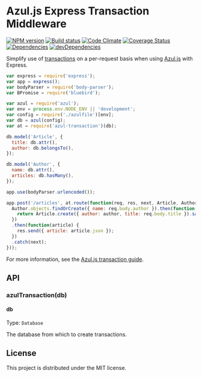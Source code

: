 # Azul.js Express Transaction Middleware

[![NPM version][npm-image]][npm-url] [![Build status][travis-image]][travis-url] [![Code Climate][codeclimate-image]][codeclimate-url] [![Coverage Status][coverage-image]][coverage-url] [![Dependencies][david-image]][david-url] [![devDependencies][david-dev-image]][david-dev-url]

Simplify use of [transactions][azul-transactions] on a per-request basis when
using [Azul.js][azul] with Express.

```js
var express = require('express');
var app = express();
var bodyParser = require('body-parser');
var BPromise = require('bluebird');

var azul = require('azul');
var env = process.env.NODE_ENV || 'development';
var config = require('./azulfile')[env];
var db = azul(config);
var at = require('azul-transaction')(db);

db.model('Article', {
  title: db.attr(),
  author: db.belongsTo(),
});

db.model('Author', {
  name: db.attr(),
  articles: db.hasMany(),
});

app.use(bodyParser.urlencoded());

app.post('/articles', at.route(function(req, res, next, Article, Author) {
  Author.objects.findOrCreate({ name: req.body.author }).then(function(author) {
    return Article.create({ author: author, title: req.body.title }).save();
  })
  .then(function(article) {
    res.send({ article: article.json });
  })
  .catch(next);
}));
```

For more information, see the [Azul.js transaction guide][azul-transactions].

## API

### azulTransaction(db)

#### db

Type: `Database`

The database from which to create transactions.


## License

This project is distributed under the MIT license.

[azul]: http://www.azuljs.com/
[azul-transactions]: http://www.azuljs.com/guides/transactions/

[travis-image]: http://img.shields.io/travis/wbyoung/azul-transaction.svg?style=flat
[travis-url]: http://travis-ci.org/wbyoung/azul-transaction
[npm-image]: http://img.shields.io/npm/v/azul-transaction.svg?style=flat
[npm-url]: https://npmjs.org/package/azul-transaction
[codeclimate-image]: http://img.shields.io/codeclimate/github/wbyoung/azul-transaction.svg?style=flat
[codeclimate-url]: https://codeclimate.com/github/wbyoung/azul-transaction
[coverage-image]: http://img.shields.io/coveralls/wbyoung/azul-transaction.svg?style=flat
[coverage-url]: https://coveralls.io/r/wbyoung/azul-transaction
[david-image]: http://img.shields.io/david/wbyoung/azul-transaction.svg?style=flat
[david-url]: https://david-dm.org/wbyoung/azul-transaction
[david-dev-image]: http://img.shields.io/david/dev/wbyoung/azul-transaction.svg?style=flat
[david-dev-url]: https://david-dm.org/wbyoung/azul-transaction#info=devDependencies
